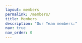 ```yaml
---
layout: members
permalink: /members/
title: Members
description: "Our Team members:"
nav: true
nav_order: 0
---
```


<!-- Empty page content; the layout will handle the display -->
